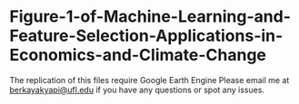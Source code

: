 # Figure-1-of-Machine-Learning-and-Feature-Selection-Applications-in-Economics-and-Climate-Change
The replication of this files require Google Earth Engine
Please email me at berkayakyapi@ufl.edu if you have any questions or spot any issues.
